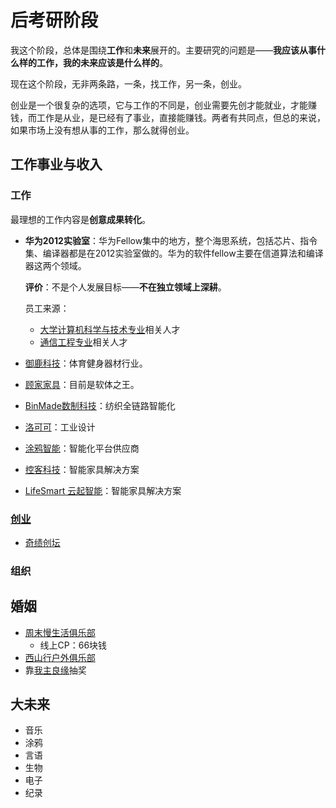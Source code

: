 # 后考研阶段

我这个阶段，总体是围绕**工作**和**未来**展开的。主要研究的问题是——**我应该从事什么样的工作，我的未来应该是什么样的**。

现在这个阶段，无非两条路，一条，找工作，另一条，创业。

创业是一个很复杂的选项，它与工作的不同是，创业需要先创才能就业，才能赚钱，而工作是从业，是已经有了事业，直接能赚钱。两者有共同点，但总的来说，如果市场上没有想从事的工作，那么就得创业。



## 工作事业与收入

### 工作

最理想的工作内容是**创意成果转化**。

- **华为2012实验室**：华为Fellow集中的地方，整个海思系统，包括芯片、指令集、编译器都是在2012实验室做的。华为的软件fellow主要在信道算法和编译器这两个领域。

  **评价**：不是个人发展目标——**不在独立领域上深耕**。

  员工来源：

  - [大学计算机科学与技术专业](./学科分类.md)相关人才
  - [通信工程专业](./学科分类.md)相关人才

- [御鹿科技](https://www.merach.com/)：体育健身器材行业。

- [顾家家具](http://www.kukagroup.com/gjjt/gjjt_cy.html)：目前是软体之王。

- [BinMade数制科技](http://www.binmade.cn/)：纺织全链路智能化

- [洛可可](https://www.lkkdesign.com/)：工业设计

- [涂鸦智能](https://www.tuya.com/cn/)：智能化平台供应商

- [控客科技](http://www.ikonke.com/)：智能家具解决方案

- [LifeSmart 云起智能](https://cn.ilifesmart.com/xianxiamendian/)：智能家具解决方案



### [创业](../../../生活/创业/)

- [奇绩创坛](https://www.miracleplus.com/)



### 组织



## 婚姻

- [周末慢生活俱乐部](http://www.mshjlb.com/forum.php?mod=forumdisplay&fid=162)
  - 线上CP：66块钱
- [西山行户外俱乐部](http://www.xishanxing.com/)
- 靠[我主良缘](https://www.liangyuan.com/)抽奖



## 大未来

- 音乐
- 涂鸦
- 言语
- 生物
- 电子
- 纪录
